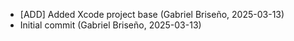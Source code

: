 - [ADD] Added Xcode project base (Gabriel Briseño, 2025-03-13)
- Initial commit (Gabriel Briseño, 2025-03-13)